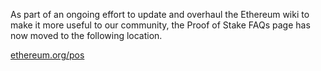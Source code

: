 As part of an ongoing effort to update and overhaul the Ethereum wiki to make it more useful to our community, the Proof of Stake FAQs page has now moved to the following location.

[ethereum.org/pos](https://ethereum.org/developers/docs/consensus-mechanisms/pos)